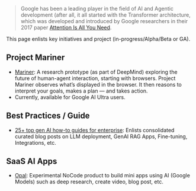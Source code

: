 > Google has been a leading player in the field of AI and Agentic development (after all, it all started with the Transformer architecture, which was developed and introduced by Google researchers in their 2017 paper [Attention Is All You Need](https://research.google/pubs/attention-is-all-you-need/).

This page enlists key initiatives and project (in-progress/Alpha/Beta or GA). 

## Project Mariner

- [Mariner](https://deepmind.google/models/project-mariner/): A research prototype (as part of DeepMind) exploring the future of human-agent interaction, starting with browsers. Project Mariner observes what’s displayed in the browser. It then reasons to interpret your goals, makes a plan — and takes action.
- Currently, available for Google AI Ultra users.

## Best Practices / Guide

- [25+ top gen AI how-to guides for enterprise](https://cloud.google.com/blog/products/ai-machine-learning/top-gen-ai-how-to-guides-for-enterprise/): Enlists consolidated curated blog posts on LLM deployment, GenAI RAG Apps, Fine-tuning, Integrations, etc.

## SaaS AI Apps

- [Opal](https://opal.withgoogle.com): Experimental NoCode product to build mini apps using AI (Google Models) such as deep research, create video, blog post, etc.

